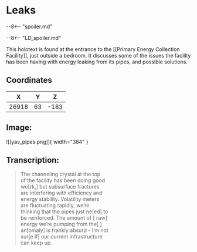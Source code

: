 # Leaks

--8<-- "spoiler.md"

--8<-- "LD_spoiler.md"

This holotext is found at the entrance to the [[Primary Energy Collection Facility]], just outside a bedroom. It discusses some of the issues the facility has been having with energy leaking from its pipes, and possible solutions.

## Coordinates
| **X** | **Y** | **Z** |
| :---: | :---: | :---: |
| 26918 |  63  | -183 |

## Image:

![[yav_pipes.png]]{ width="384" }

## Transcription:
> The channeling crystal at the top <br>
of the facility has been doing good <br>
wo[rk,] but subsurface fractures <br>
are interfering with efficiency and <br>
energy stability. Volatility meters <br>
are fluctuating rapidly, we’re <br>
thinking that the pipes just ne[ed] to <br>
be reinforced. The amount of [ raw] <br>
energy we’re pumping from the[  ] <br>
an[omaly] is frankly absurd - I’m not <br>
sur[e if] our current infrastructure <br>
can keep up.
